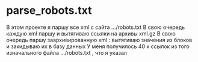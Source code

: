 # parse_robots.txt
В этом проекте я паршу все xml с сайта .../robots.txt
В свою очередь каждую xml паршу и вытягиваю ссылки на архивы xml.gz
В свою очередь паршу заархивированную xml  : вытягиваю значения из блоков <loc> и закидываю их в базу данных
У меня получилось 40 к ссылок из того изначального файла .../robots.txt , что я указал
